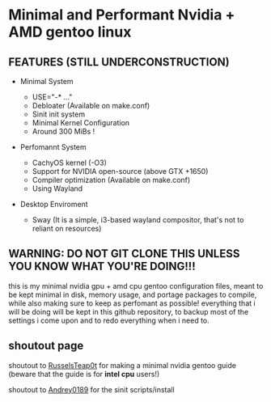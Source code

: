 # Minimal and Performant Nvidia + AMD gentoo linux

## FEATURES (STILL UNDERCONSTRUCTION)

- Minimal System
    - USE="-* ..."
    - Debloater (Available on make.conf)
    - Sinit init system
    - Minimal Kernel Configuration
    - Around 300 MiBs !

- Perfomannt System
    - CachyOS kernel (-O3)
    - Support for NVIDIA open-source (above GTX +1650)
    - Compiler optimization (Available on make.conf)
    - Using Wayland

- Desktop Enviroment
    - Sway (It is a simple, i3-based wayland compositor, that's not to reliant on resources)

## WARNING: DO NOT GIT CLONE THIS UNLESS YOU KNOW WHAT YOU'RE DOING!!!

this is my minimal nvidia gpu + amd cpu gentoo configuration files, meant to be kept minimal in disk, memory usage, and portage packages to compile, while also making sure to keep as perfomant as possible!
everything that i will be doing will be kept in this github repository, to backup most of the settings i come upon and to redo everything when i need to.

## shoutout page
shoutout to [RusselsTeap0t](https://www.reddit.com/r/Gentoo/comments/150r74m/guide_hyprland_nvidia_extremely_minimal_gentoo/
) for making a minimal nvidia gentoo guide (beware that the guide is for **intel cpu** users!)

shoutout to [Andrey0189](https://github.com/Andrey0189/sinit-scripts) for the sinit scripts/install


